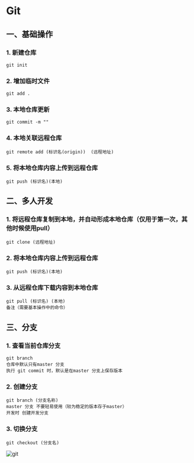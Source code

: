 # Git

## 一、基础操作

### 1. 新建仓库

	git init

### 2. 增加临时文件

	git add .

### 3. 本地仓库更新

	git commit -m ""

### 4. 本地关联远程仓库

	git remote add (标识名(origin))  (远程地址)

### 5. 将本地仓库内容上传到远程仓库

	git push (标识名)(本地)

## 二、多人开发

### 1. 将远程仓库复制到本地，并自动形成本地仓库（仅用于第一次，其他时候使用pull）

	git clone (远程地址)

### 2. 将本地仓库内容上传到远程仓库

	git push (标识名)(本地)

### 3. 从远程仓库下载内容到本地仓库

	git pull (标识名) (本地)
	备注（需要基本操作中的命令）

## 三、分支

### 1. 查看当前仓库分支

	git branch
	仓库中默认只有master 分支
	执行 git commit 时，默认是在master 分支上保存版本

### 2. 创建分支

	git branch (分支名称)
	master 分支 不要轻易使用（较为稳定的版本存于master）
	开发时 创建开发分支

### 3. 切换分支

	git checkout (分支名)


![git](https://gitee.com/code-shuai/map-depot/raw/master/Git/git.png)

